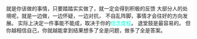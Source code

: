 就是你该做的事情，只要踏踏实实做了，就一定会得到积极的反馈
大部分人的处境呢，就是一边做，一边怀疑，一边对抗，
不自乱阵脚，事情才会往好的方向发展。
实际上决定一件事能不能成，取决于你的<font color="#00ffdc">信念度程</font>。
退堂鼓是最容易的。
但你越相信自己，你就越能拿到结果想多了全是问题，做多了全是答案。